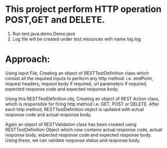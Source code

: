 # This project perform HTTP operation POST,GET and DELETE.
1. Run test.java.demo.Demo.java
2. Log file will be created under test.resources with name log.log


# Approach:
Using input File, Creating an object of RESTTestDefinition class which consist all the required inputs to perform any http method. i.e. endPoint, request headers, request body if required, url parameters if required, expected response code and expected response body.

Using this RESTTestDefinition obj, Creating an object of REST Action class, which is responsible for firing http method i.e. GET, POST or DELETE. After each http method, RESTTestDefinition object is updated with actual response code and actual response body. 

Again an object of RESTValidation class has been created using RESTTestDefinition Object which now contains actual response code, actual response body, expected response code and expected response body. Using these, we can validate response status and response body.

